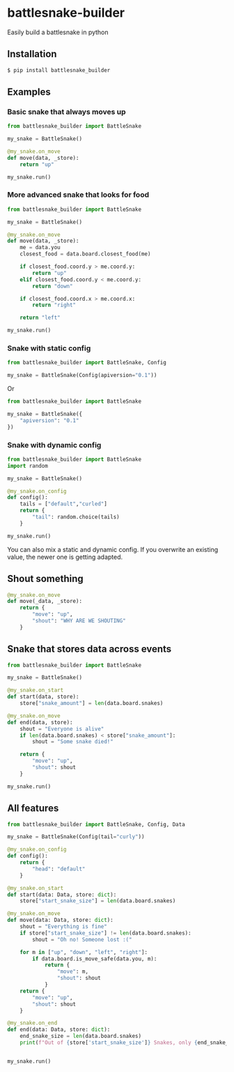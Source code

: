 # battlesnake-builder

Easily build a battlesnake in python

## Installation

```bash
$ pip install battlesnake_builder
```

## Examples

### Basic snake that always moves up

```py
from battlesnake_builder import BattleSnake

my_snake = BattleSnake()

@my_snake.on_move
def move(data, _store):
    return "up"

my_snake.run()
```

### More advanced snake that looks for food

```py
from battlesnake_builder import BattleSnake

my_snake = BattleSnake()

@my_snake.on_move
def move(data, _store):
    me = data.you
    closest_food = data.board.closest_food(me)

    if closest_food.coord.y > me.coord.y:
        return "up"
    elif closest_food.coord.y < me.coord.y:
        return "down"

    if closest_food.coord.x > me.coord.x:
        return "right"

    return "left"

my_snake.run()
```

### Snake with static config

```py
from battlesnake_builder import BattleSnake, Config

my_snake = BattleSnake(Config(apiversion="0.1"))
```

Or

```py
from battlesnake_builder import BattleSnake

my_snake = BattleSnake({
    "apiversion": "0.1"
})
```

### Snake with dynamic config

```py
from battlesnake_builder import BattleSnake
import random

my_snake = BattleSnake()

@my_snake.on_config
def config():
    tails = ["default","curled"]
    return {
        "tail": random.choice(tails)
    }

my_snake.run()
```

You can also mix a static and dynamic config. If you overwrite an existing value, the newer one is getting adapted.

## Shout something

```py
@my_snake.on_move
def move(_data, _store):
    return {
        "move": "up",
        "shout": "WHY ARE WE SHOUTING"
    }
```

## Snake that stores data across events

```py
from battlesnake_builder import BattleSnake

my_snake = BattleSnake()

@my_snake.on_start
def start(data, store):
    store["snake_amount"] = len(data.board.snakes)

@my_snake.on_move
def end(data, store):
    shout = "Everyone is alive"
    if len(data.board.snakes) < store["snake_amount"]:
        shout = "Some snake died!"

    return {
        "move": "up",
        "shout": shout
    }

my_snake.run()
```

## All features

```py
from battlesnake_builder import BattleSnake, Config, Data

my_snake = BattleSnake(Config(tail="curly"))

@my_snake.on_config
def config():
    return {
        "head": "default"
    }

@my_snake.on_start
def start(data: Data, store: dict):
    store["start_snake_size"] = len(data.board.snakes)

@my_snake.on_move
def move(data: Data, store: dict):
    shout = "Everything is fine"
    if store["start_snake_size"] != len(data.board.snakes):
        shout = "Oh no! Someone lost :("

    for m in ["up", "down", "left", "right"]:
        if data.board.is_move_safe(data.you, m):
            return {
                "move": m,
                "shout": shout
            }
    return {
        "move": "up",
        "shout": shout
    }

@my_snake.on_end
def end(data: Data, store: dict):
    end_snake_size = len(data.board.snakes)
    print(f"Out of {store['start_snake_size']} Snakes, only {end_snake_size} survived")


my_snake.run()
```
